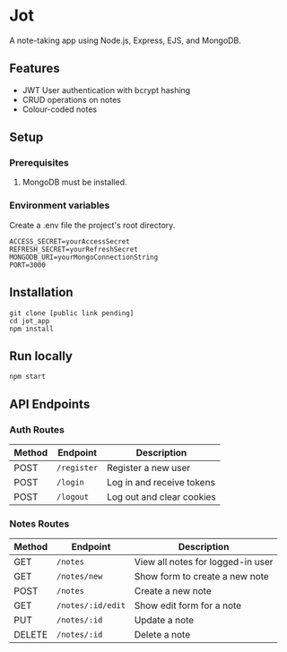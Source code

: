 # Jot
A note-taking app using Node.js, Express, EJS, and MongoDB.

## Features
* JWT User authentication with bcrypt hashing
* CRUD operations on notes
* Colour-coded notes

## Setup
### Prerequisites
1. MongoDB must be installed.

### Environment variables
Create a .env file the project's root directory.
```
ACCESS_SECRET=yourAccessSecret
REFRESH_SECRET=yourRefreshSecret
MONGODB_URI=yourMongoConnectionString
PORT=3000
```

## Installation
```
git clone [public link pending]
cd jot_app
npm install
```

## Run locally
```
npm start
```

## API Endpoints

### Auth Routes

| Method | Endpoint      | Description               |
|--------|---------------|---------------------------|
| POST   | `/register`   | Register a new user       |
| POST   | `/login`      | Log in and receive tokens |
| POST   | `/logout`     | Log out and clear cookies |

### Notes Routes

| Method | Endpoint           | Description                      |
|--------|--------------------|----------------------------------|
| GET    | `/notes`           | View all notes for logged-in user |
| GET    | `/notes/new`       | Show form to create a new note  |
| POST   | `/notes`           | Create a new note               |
| GET    | `/notes/:id/edit`  | Show edit form for a note       |
| PUT    | `/notes/:id`       | Update a note                   |
| DELETE | `/notes/:id`       | Delete a note                   |